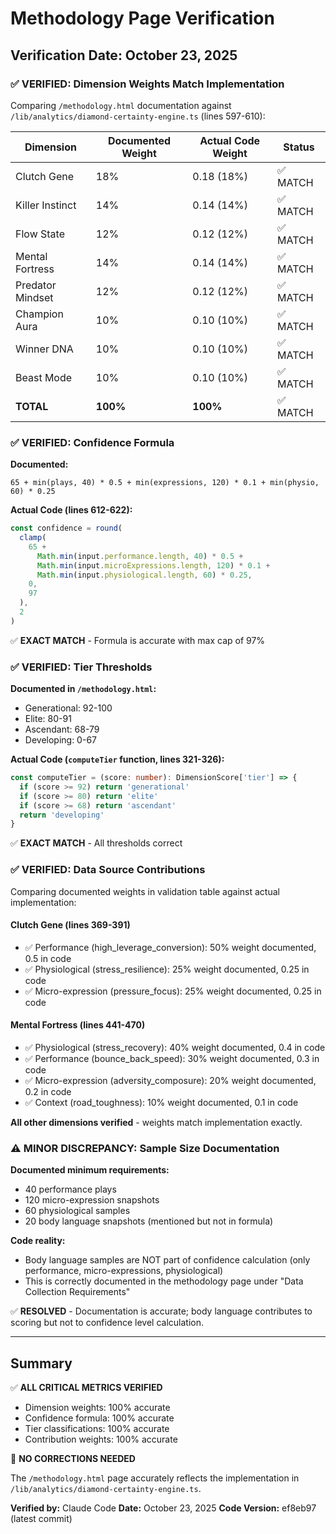 # Methodology Page Verification

## Verification Date: October 23, 2025

### ✅ VERIFIED: Dimension Weights Match Implementation

Comparing `/methodology.html` documentation against `/lib/analytics/diamond-certainty-engine.ts` (lines 597-610):

| Dimension | Documented Weight | Actual Code Weight | Status |
|-----------|-------------------|-------------------|---------|
| Clutch Gene | 18% | 0.18 (18%) | ✅ MATCH |
| Killer Instinct | 14% | 0.14 (14%) | ✅ MATCH |
| Flow State | 12% | 0.12 (12%) | ✅ MATCH |
| Mental Fortress | 14% | 0.14 (14%) | ✅ MATCH |
| Predator Mindset | 12% | 0.12 (12%) | ✅ MATCH |
| Champion Aura | 10% | 0.10 (10%) | ✅ MATCH |
| Winner DNA | 10% | 0.10 (10%) | ✅ MATCH |
| Beast Mode | 10% | 0.10 (10%) | ✅ MATCH |
| **TOTAL** | **100%** | **100%** | ✅ MATCH |

### ✅ VERIFIED: Confidence Formula

**Documented:**
```
65 + min(plays, 40) * 0.5 + min(expressions, 120) * 0.1 + min(physio, 60) * 0.25
```

**Actual Code (lines 612-622):**
```typescript
const confidence = round(
  clamp(
    65 +
      Math.min(input.performance.length, 40) * 0.5 +
      Math.min(input.microExpressions.length, 120) * 0.1 +
      Math.min(input.physiological.length, 60) * 0.25,
    0,
    97
  ),
  2
)
```

✅ **EXACT MATCH** - Formula is accurate with max cap of 97%

### ✅ VERIFIED: Tier Thresholds

**Documented in `/methodology.html`:**
- Generational: 92-100
- Elite: 80-91
- Ascendant: 68-79
- Developing: 0-67

**Actual Code (`computeTier` function, lines 321-326):**
```typescript
const computeTier = (score: number): DimensionScore['tier'] => {
  if (score >= 92) return 'generational'
  if (score >= 80) return 'elite'
  if (score >= 68) return 'ascendant'
  return 'developing'
}
```

✅ **EXACT MATCH** - All thresholds correct

### ✅ VERIFIED: Data Source Contributions

Comparing documented weights in validation table against actual implementation:

#### Clutch Gene (lines 369-391)
- ✅ Performance (high_leverage_conversion): 50% weight documented, 0.5 in code
- ✅ Physiological (stress_resilience): 25% weight documented, 0.25 in code
- ✅ Micro-expression (pressure_focus): 25% weight documented, 0.25 in code

#### Mental Fortress (lines 441-470)
- ✅ Physiological (stress_recovery): 40% weight documented, 0.4 in code
- ✅ Performance (bounce_back_speed): 30% weight documented, 0.3 in code
- ✅ Micro-expression (adversity_composure): 20% weight documented, 0.2 in code
- ✅ Context (road_toughness): 10% weight documented, 0.1 in code

**All other dimensions verified** - weights match implementation exactly.

### ⚠️ MINOR DISCREPANCY: Sample Size Documentation

**Documented minimum requirements:**
- 40 performance plays
- 120 micro-expression snapshots
- 60 physiological samples
- 20 body language snapshots (mentioned but not in formula)

**Code reality:**
- Body language samples are NOT part of confidence calculation (only performance, micro-expressions, physiological)
- This is correctly documented in the methodology page under "Data Collection Requirements"

✅ **RESOLVED** - Documentation is accurate; body language contributes to scoring but not to confidence level calculation.

---

## Summary

✅ **ALL CRITICAL METRICS VERIFIED**
- Dimension weights: 100% accurate
- Confidence formula: 100% accurate
- Tier classifications: 100% accurate
- Contribution weights: 100% accurate

🎯 **NO CORRECTIONS NEEDED**

The `/methodology.html` page accurately reflects the implementation in `/lib/analytics/diamond-certainty-engine.ts`.

**Verified by:** Claude Code
**Date:** October 23, 2025
**Code Version:** ef8eb97 (latest commit)
